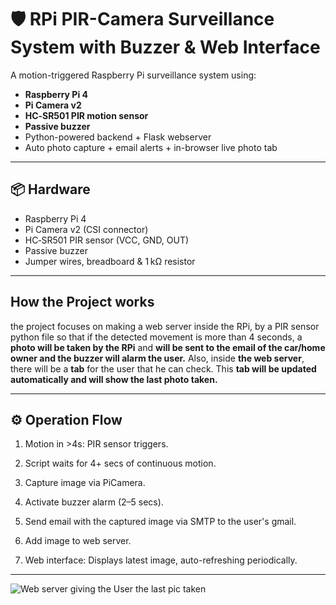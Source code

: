 # 🛡️ RPi PIR-Camera Surveillance System with Buzzer & Web Interface

A motion-triggered Raspberry Pi surveillance system using:
- **Raspberry Pi 4**
- **Pi Camera v2**
- **HC‑SR501 PIR motion sensor**
- **Passive buzzer**
- Python-powered backend + Flask webserver
- Auto photo capture + email alerts + in-browser live photo tab

---

## 📦 Hardware

- Raspberry Pi 4
- Pi Camera v2 (CSI connector)
- HC‑SR501 PIR sensor (VCC, GND, OUT)
- Passive buzzer
- Jumper wires, breadboard & 1 kΩ resistor

---

## How the Project works

the project focuses on making a web server inside the RPi, by a PIR sensor python file so that if the detected movement is more than 4 seconds, a **photo will be taken by the RPi** and **will be sent to the email of the car/home owner and the buzzer will alarm the user.** Also, inside **the web server**, there will be a **tab** for the user that he can check. This **tab will be updated automatically and will show the last photo taken.**

---

## ⚙️ Operation Flow

1. Motion in >4s: PIR sensor triggers.

2. Script waits for 4+ secs of continuous motion.

3. Capture image via PiCamera.

4. Activate buzzer alarm (2–5 secs).

5. Send email with the captured image via SMTP to the user's gmail.

6. Add image to web server.

7. Web interface: Displays latest image, auto-refreshing periodically.

---

![Web server giving the User the last pic taken](https://github.com/user-attachments/assets/f5e61017-6ead-419c-bbce-8672b1b20227)
